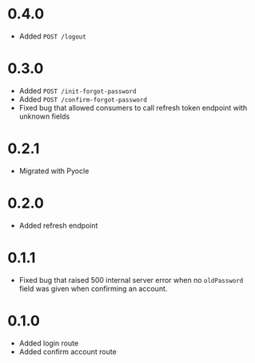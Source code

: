 # 0.4.0
- Added `POST /logout`

# 0.3.0
- Added `POST /init-forgot-password`
- Added `POST /confirm-forgot-password`
- Fixed bug that allowed consumers to call refresh token endpoint with unknown fields

# 0.2.1
- Migrated with Pyocle

# 0.2.0
- Added refresh endpoint

# 0.1.1
- Fixed bug that raised 500 internal server error when no `oldPassword` field was given when confirming an account.

# 0.1.0
- Added login route
- Added confirm account route
